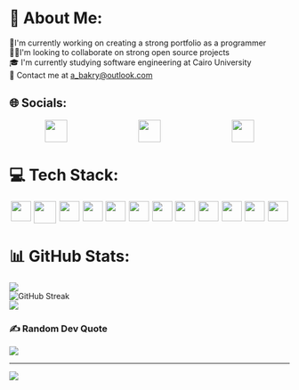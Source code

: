 
<!--
**AhmedBakry024/AhmedBakry024** is a ✨ _special_ ✨ repository because its `README.md` (this file) appears on your GitHub profile.

Here are some ideas to get you started:

- 🔭 I’m currently working on ...
- 🌱 I’m currently learning ...
- 👯 I’m looking to collaborate on ...
- 🤔 I’m looking for help with ...
- 💬 Ask me about ...
- 📫 How to reach me: ...
- ⚡ Fun fact: ...
-->
# 💫 About Me:
🔭I'm currently working on creating a strong portfolio as a programmer<br>🤝🏻I'm looking to collaborate on strong open source projects<br>🎓 I'm currently studying software engineering at Cairo University<br>📧 Contact me at a_bakry@outlook.com


## 🌐 Socials:
<p style="display:flex;justify-content: space-around">
<a href="https://instagram.com/_ahmedbakry"> <img src= "https://upload.wikimedia.org/wikipedia/commons/thumb/a/a5/Instagram_icon.png/1200px-Instagram_icon.png" height="40"></a>
<a href="https://linkedin.com/in/ahmedbakry024"> <img src= "https://upload.wikimedia.org/wikipedia/commons/thumb/c/ca/LinkedIn_logo_initials.png/600px-LinkedIn_logo_initials.png" height="40"></a>
<a href="https://stackoverflow.com/users/21461189"> <img src= "https://upload.wikimedia.org/wikipedia/commons/thumb/e/ef/Stack_Overflow_icon.svg/768px-Stack_Overflow_icon.svg.png" height="40"></a>
  </p>

# 💻 Tech Stack:
<p style="display:flex;justify-content: space-around">
  <img src="https://upload.wikimedia.org/wikipedia/commons/3/32/C%2B%2B_logo.png" height="36"/>
  <img src="https://brandslogos.com/wp-content/uploads/thumbs/java-logo-vector-1.svg" height="40"/>
  <img src="https://upload.wikimedia.org/wikipedia/commons/thumb/6/6a/JavaScript-logo.png/768px-JavaScript-logo.png" height="36"/>
  <img src="https://upload.wikimedia.org/wikipedia/commons/thumb/3/30/React_Logo_SVG.svg/180px-React_Logo_SVG.svg.png" height="36"/>
  <img src="https://upload.wikimedia.org/wikipedia/commons/thumb/6/61/HTML5_logo_and_wordmark.svg/180px-HTML5_logo_and_wordmark.svg.png" height="36"/>
  <img src="https://upload.wikimedia.org/wikipedia/commons/thumb/d/d5/CSS3_logo_and_wordmark.svg/180px-CSS3_logo_and_wordmark.svg.png" height="36"/>
  <img src="https://upload.wikimedia.org/wikipedia/commons/thumb/b/b2/Bootstrap_logo.svg/180px-Bootstrap_logo.svg.png" height="36"/>
  <img src="https://upload.wikimedia.org/wikipedia/commons/thumb/9/98/Solidity_logo.svg/120px-Solidity_logo.svg.png" height="36"/>
  <img src="https://upload.wikimedia.org/wikipedia/en/thumb/d/dd/MySQL_logo.svg/150px-MySQL_logo.svg.png" height="36"/>
  <img src="https://upload.wikimedia.org/wikipedia/commons/thumb/d/d9/Node.js_logo.svg/180px-Node.js_logo.svg.png" height="36"/>
  <img src="https://upload.wikimedia.org/wikipedia/commons/thumb/7/79/Spring_Boot.svg/768px-Spring_Boot.svg.png" height="36"/>
  <img src="https://upload.wikimedia.org/wikipedia/commons/thumb/7/79/Flutter_logo.svg/2048px-Flutter_logo.svg.png" height="36"/>
</p>


# 📊 GitHub Stats:
![](https://github-readme-stats.vercel.app/api?username=ahmedbakry024&theme=dark&hide_border=false&include_all_commits=true&count_private=true)<br/>
![GitHub Streak](https://streak-stats.demolab.com?user=ahmedbakry024&theme=dracula&date_format=j%20M%5B%20Y%5D&fire=EB7B40&sideLabels=79B5EB&currStreakLabel=79B5EB&hide_longest_streak=true)<br/>
![](https://github-readme-stats.vercel.app/api/top-langs/?username=ahmedbakry024&theme=dark&hide_border=false&include_all_commits=true&count_private=true&layout=compact)

### ✍️ Random Dev Quote
![](https://quotes-github-readme.vercel.app/api?type=horizontal&theme=tokyonight)

---
[![](https://visitcount.itsvg.in/api?id=ahmedbakry024&icon=2&color=0)](https://visitcount.itsvg.in)

